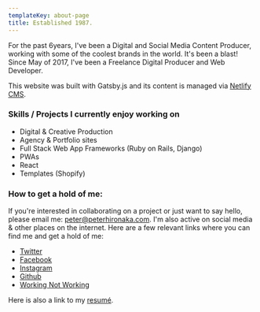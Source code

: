 ```yaml
---
templateKey: about-page
title: Established 1987.
---
```


For the past 6years, I've been a Digital and Social Media Content Producer, working with some of the coolest brands in the world. It's been a blast! Since May of 2017, I've been a Freelance Digital Producer and Web Developer.

This website was built with Gatsby.js and its content is managed via [Netlify CMS](https://netlifycms.com).

### Skills / Projects I currently enjoy working on
- Digital & Creative Production
- Agency & Portfolio sites
- Full Stack Web App Frameworks (Ruby on Rails, Django)
- PWAs 
- React
- Templates (Shopify)


### How to get a hold of me:
If you're interested in collaborating on a project or just want to say hello, please email me: [peter@peterhironaka.com](mailto:peter@peterhironaka.com). I'm also active on social media & other places on the internet. Here are a few relevant links where you can find me and get a hold of me:

- [Twitter](https://twitter.com/peterhironaka)
- [Facebook](https://facebook.com/peterhironaka)
- [Instagram](https://instagram.com/peterhironaka)
- [Github](https://github.com/PHironaka)
- [Working Not Working](https://workingnotworking.com/peterhironaka)

Here is also a link to my [resumé](/resume).
